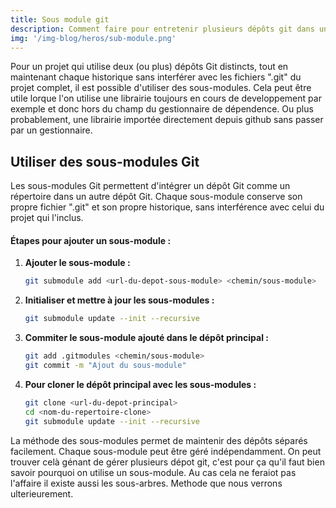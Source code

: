```yaml
---
title: Sous module git
description: Comment faire pour entretenir plusieurs dépôts git dans un même projet?
img: '/img-blog/heros/sub-module.png'
---
```


Pour un projet qui utilise deux (ou plus) dépôts Git distincts, tout en maintenant chaque historique sans interférer avec les fichiers ".git" du projet complet, il est possible d'utiliser des sous-modules. Cela peut être utile lorque l'on utilise une librairie toujours en cours de developpement par exemple et donc hors du champ du gestionnaire de dépendence. Ou plus probablement, une librairie importée directement depuis github sans passer par un gestionnaire.

## Utiliser des sous-modules Git

Les sous-modules Git permettent d'intégrer un dépôt Git comme un répertoire dans un autre dépôt Git. Chaque sous-module conserve son propre fichier ".git" et son propre historique, sans interférence avec celui du projet qui l'inclus.

#### Étapes pour ajouter un sous-module :

1. **Ajouter le sous-module :**
   ```bash [terminal]
   git submodule add <url-du-depot-sous-module> <chemin/sous-module>
   ```

2. **Initialiser et mettre à jour les sous-modules :**
   ```bash [terminal]
   git submodule update --init --recursive
   ```

3. **Commiter le sous-module ajouté dans le dépôt principal :**
   ```bash [terminal]
   git add .gitmodules <chemin/sous-module>
   git commit -m "Ajout du sous-module"
   ```

4. **Pour cloner le dépôt principal avec les sous-modules :**
   ```bash [terminal]
   git clone <url-du-depot-principal>
   cd <nom-du-repertoire-clone>
   git submodule update --init --recursive
   ```


La méthode des sous-modules permet de maintenir des dépôts séparés facilement. Chaque sous-module peut être géré indépendamment.
On peut trouver celà génant de gérer plusieurs dépot git, c'est pour ça qu'il faut bien savoir pourquoi on utilise un sous-module. Au cas cela ne feraiot pas l'affaire il existe aussi les sous-arbres. Methode que nous verrons ulterieurement.   
